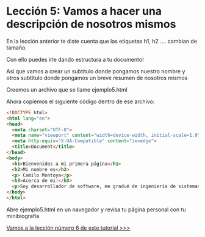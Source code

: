 # Lección 5: Vamos a hacer una descripción de nosotros mismos

En la lección anterior te diste cuenta que las etiquetas h1, h2 .... cambian de tamaño.

Con ello puedes irle dando estructura a tu documento!

Así que vamos a crear un subtítulo donde pongamos nuestro nombre y otros subtítulo donde pongamos un breve resumen de nosotros mismos

Creemos un archivo que se llame ejemplo5.html

Ahora copiemos el siguiente código dentro de ese archivo:

```html
<!DOCTYPE html>
<html lang="en">
<head>
  <meta charset="UTF-8">
  <meta name="viewport" content="width=device-width, initial-scale=1.0">
  <meta http-equiv="X-UA-Compatible" content="ie=edge">
  <title>Document</title>
</head>
<body>
  <h1>Bienvenidos a mi primera página</h1>
  <h2>Mi nombre es</h2>
  <p> Camilo Montoya</p>
  <h3>Acerca de mi:</h3>
  <p>Soy desarrollador de software, me gradué de ingeniería de sistemas hace algunos años, llevo trabajando como desarrollador desde el 2006, pero la primera vez que hice código, fue en 1999 cuando estaba en octavo grado, es decir hace 20 años que programo</p>
</body>
</html>
```

Abre ejemplo5.html en un navegador y revisa tu página personal con tu minibiografía

[Vamos a la lección número 6 de este tutorial >>>](leccion6.md)